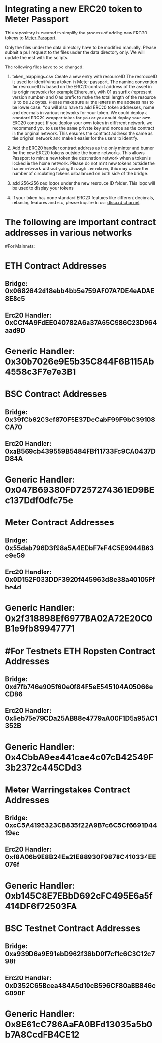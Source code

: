 # Integrating a new ERC20 token to Meter Passport
This repository is created to simplify the process of adding new ERC20 tokens to [Meter Passport](https://passport.meter.io).  

Only the files under the data directory have to be modified manually.  Please submit a pull request to the files under the data directory only.  We will update the rest with the scripts.

The following files have to be changed:

1. token_mappings.csv
Create a new entry with resourceID
The resrouceID is used for identifying a token in Meter passport.  The naming convention for resrouceID is based on the ERC20 contract address of the asset in its origin network (for example Ethereum), with 01 as surfix (represent version number) and 0 as prefix to make the total length of the resource ID to be 32 bytes.  Please make sure all the letters in the address has to be lower case.  You will also have to add ERC20 token addresses, name and decimals in various networks for your token. We could deploy a standard ERC20 wrapper token for you or you could deploy your own ERC20 contract.  If you deploy your own token in different network, we recommend you to use the same private key and nonce as the contract in the original network.  This ensures the contract address the same as the original network and make it easier for the users to identify.  

2. Add the ERC20 handler contract address as the only minter and burner for the new ERC20 tokens outside the home networks.  This allows Passport to mint a new token the destination network when a token is locked in the home network. Please do not mint new tokens outside the home network without going through the relayer, this may cause the number of circulating tokens unbalanced on both side of the bridge.

3. add 256x256 png logos under the new resrouce ID folder.  This logo will be used to display your tokens

4. If your token has none standard ERC20 features like different decimals, rebasing features and etc, please inquire in our [discord channel](https://discordapp.com/invite/WPjTpMG).

# The following are important contract addresses in various networks

#For Mainnets:

ETH Contract Addresses
================================================================
Bridge:             0x0682642d18ebb4bb5e759AF07A7DE4eADAE8E8c5
----------------------------------------------------------------
Erc20 Handler:      0xCCf4A9FdEE040782A6a37A65C986C23D964aad9D
----------------------------------------------------------------
Generic Handler:    0x30b7026e9E5b35C844F6B115Ab4558c3F7e7e3B1
================================================================

BSC Contract Addresses
================================================================
Bridge:             0x39fCb6203cf870F5E37DcCabF99F9bC39108CA70
----------------------------------------------------------------
Erc20 Handler:      0xaB569cb439559B5484FBf11733Fc9CA0437DD84A
----------------------------------------------------------------
Generic Handler:    0x047B69380FD7257274361ED9BEc137Ddf0dfc75e
================================================================

Meter Contract Addresses
================================================================
Bridge:             0x55dab796D3f98a5A4EDbF7eF4C5E9944B63e9e59
----------------------------------------------------------------
Erc20 Handler:      0x0D152F033DDF3920f445963d8e38a40105Ffbe4d
----------------------------------------------------------------
Generic Handler:    0x2f318898Ef6977BA02A72E20C0B1e9fb89947771
================================================================

#For Testnets
ETH Ropsten Contract Addresses
================================================================
Bridge:             0xd7fb746e905f60e0f84F5eE545104A05066eCD86
----------------------------------------------------------------
Erc20 Handler:      0x5eb75e79CDa25AB88e4779aA00F1D5a95AC1352B
----------------------------------------------------------------
Generic Handler:    0x4CbbA9ea441cae4c07cB42549F3b2372c445CDd3
================================================================

Meter Warringstakes Contract Addresses
================================================================
Bridge:             0xcC5A4195323CB835f22A9B7c6C5Cf6691D4419ec
----------------------------------------------------------------
Erc20 Handler:      0xf8A06b9E8B24Ea21E88930F9878C410334EE076f
----------------------------------------------------------------
Generic Handler:    0xb145C8E7EBbD692cFC495E6a5f414DF6f72503FA
================================================================

BSC Testnet Contract Addresses
================================================================
Bridge:             0xa939D6a9E91ebD962f36bD0f7cf1c6C3C12c798f
----------------------------------------------------------------
Erc20 Handler:      0xD352C65Bcea484A5d10cB596CF80aBB846c6898F
----------------------------------------------------------------
Generic Handler:    0x8E61cC786AaFA0BFd13035a5b0b7A8CcdFB4CE12
================================================================
